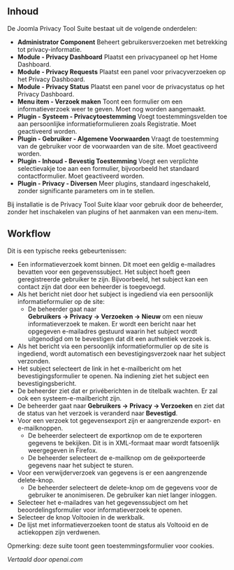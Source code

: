 <!-- Filename: Help4.x:Components_Privacy_Outline / Display title: Privacyoverzicht  -->

## Inhoud

De Joomla Privacy Tool Suite bestaat uit de volgende onderdelen:

- **Administrator Component** Beheert gebruikersverzoeken met betrekking tot privacy-informatie.
- **Module - Privacy Dashboard** Plaatst een privacypaneel op het Home Dashboard.
- **Module - Privacy Requests** Plaatst een panel voor privacyverzoeken op het Privacy Dashboard.
- **Module - Privacy Status** Plaatst een panel voor de privacystatus op het Privacy Dashboard.
- **Menu item - Verzoek maken** Toont een formulier om een informatieverzoek weer te geven. Moet nog worden aangemaakt.
- **Plugin - Systeem - Privacytoestemming** Voegt toestemmingsvelden toe aan persoonlijke informatieformulieren zoals Registratie. Moet geactiveerd worden.
- **Plugin - Gebruiker - Algemene Voorwaarden** Vraagt de toestemming van de gebruiker voor de voorwaarden van de site. Moet geactiveerd worden.
- **Plugin - Inhoud - Bevestig Toestemming** Voegt een verplichte selectievakje toe aan een formulier, bijvoorbeeld het standaard contactformulier. Moet geactiveerd worden.
- **Plugin - Privacy - Diversen** Meer plugins, standaard ingeschakeld, zonder significante parameters om in te stellen.

Bij installatie is de Privacy Tool Suite klaar voor gebruik door de beheerder, zonder het inschakelen van plugins of het aanmaken van een menu-item.

## Workflow

Dit is een typische reeks gebeurtenissen:

- Een informatieverzoek komt binnen. Dit moet een geldig e-mailadres bevatten voor een gegevenssubject. Het subject hoeft geen geregistreerde gebruiker te zijn. Bijvoorbeeld, het subject kan een contact zijn dat door een beheerder is toegevoegd.
- Als het bericht niet door het subject is ingediend via een persoonlijk informatieformulier op de site:
  - De beheerder gaat naar **Gebruikers → Privacy → Verzoeken → Nieuw** om een nieuw informatieverzoek te maken. Er wordt een bericht naar het opgegeven e-mailadres gestuurd waarin het subject wordt uitgenodigd om te bevestigen dat dit een authentiek verzoek is.
- Als het bericht via een persoonlijk informatieformulier op de site is ingediend, wordt automatisch een bevestigingsverzoek naar het subject verzonden.
- Het subject selecteert de link in het e-mailbericht om het bevestigingsformulier te openen. Na indiening ziet het subject een bevestigingsbericht.
- De beheerder ziet dat er privéberichten in de titelbalk wachten. Er zal ook een systeem-e-mailbericht zijn.
- De beheerder gaat naar **Gebruikers → Privacy → Verzoeken** en ziet dat de status van het verzoek is veranderd naar **Bevestigd**.
- Voor een verzoek tot gegevensexport zijn er aangrenzende export- en e-mailknoppen.
  - De beheerder selecteert de exportknop om de te exporteren gegevens te bekijken. Dit is in XML-formaat maar wordt fatsoenlijk weergegeven in Firefox.
  - De beheerder selecteert de e-mailknop om de geëxporteerde gegevens naar het subject te sturen.
- Voor een verwijderverzoek van gegevens is er een aangrenzende delete-knop.
  - De beheerder selecteert de delete-knop om de gegevens voor de gebruiker te anonimiseren. De gebruiker kan niet langer inloggen.
- Selecteer het e-mailadres van het gegevenssubject om het beoordelingsformulier voor informatieverzoek te openen.
- Selecteer de knop Voltooien in de werkbalk.
- De lijst met informatieverzoeken toont de status als Voltooid en de actiekoppen zijn verdwenen.

Opmerking: deze suite toont geen toestemmingsformulier voor cookies.

*Vertaald door openai.com*

